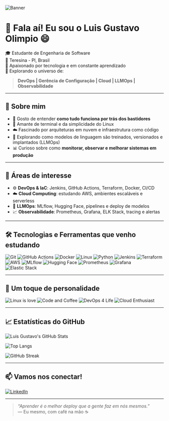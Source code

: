 ![Banner](https://capsule-render.vercel.app/api?type=waving&color=gradient&height=200&section=header&text=Luis%20Gustavo%20Olimpio&fontSize=30&fontAlignY=40)

# 👋 Fala aí! Eu sou o Luis Gustavo Olimpio 😄

🎓 Estudante de Engenharia de Software  
📍 Teresina - PI, Brasil  
🧠 Apaixonado por tecnologia e em constante aprendizado  
🚀 Explorando o universo de:

> **DevOps | Gerência de Configuração | Cloud | LLMOps | Observabilidade**

---

## 🧠 Sobre mim

- 🧩 Gosto de entender **como tudo funciona por trás dos bastidores**
- 🐧 Amante de terminal e da simplicidade do Linux
- ☁️ Fascinado por arquiteturas em nuvem e infraestrutura como código
- 🔭 Explorando como modelos de linguagem são treinados, versionados e implantados (LLMOps)
- 📊 Curioso sobre como **monitorar, observar e melhorar sistemas em produção**

---

## 💼 Áreas de interesse

- ⚙️ **DevOps & IaC**: Jenkins, GitHub Actions, Terraform, Docker, CI/CD  
- ☁️ **Cloud Computing**: estudando AWS, ambientes escaláveis e serverless  
- 🤖 **LLMOps**: MLflow, Hugging Face, pipelines e deploy de modelos  
- 📈 **Observabilidade**: Prometheus, Grafana, ELK Stack, tracing e alertas

---

## 🛠️ Tecnologias e Ferramentas que venho estudando

![Git](https://img.shields.io/badge/-Git-black?style=flat-square&logo=git)
![GitHub Actions](https://img.shields.io/badge/-GitHub%20Actions-black?style=flat-square&logo=github-actions)
![Docker](https://img.shields.io/badge/-Docker-black?style=flat-square&logo=docker)
![Linux](https://img.shields.io/badge/-Linux-black?style=flat-square&logo=linux)
![Python](https://img.shields.io/badge/-Python-black?style=flat-square&logo=python)
![Jenkins](https://img.shields.io/badge/-Jenkins-black?style=flat-square&logo=jenkins)
![Terraform](https://img.shields.io/badge/-Terraform-black?style=flat-square&logo=terraform)
![AWS](https://img.shields.io/badge/-AWS-black?style=flat-square&logo=amazon-aws)
![MLflow](https://img.shields.io/badge/-MLflow-black?style=flat-square&logo=mlflow)
![Hugging Face](https://img.shields.io/badge/-HuggingFace-black?style=flat-square&logo=huggingface)
![Prometheus](https://img.shields.io/badge/-Prometheus-black?style=flat-square&logo=prometheus)
![Grafana](https://img.shields.io/badge/-Grafana-black?style=flat-square&logo=grafana)
![Elastic Stack](https://img.shields.io/badge/-ELK-black?style=flat-square&logo=elastic)

---

## 🧩 Um toque de personalidade

![Linux is love](https://img.shields.io/badge/Linux-Is%20Love-black?style=for-the-badge&logo=linux)
![Code and Coffee](https://img.shields.io/badge/☕-Code%20%26%20Caffeine-black?style=for-the-badge)
![DevOps 4 Life](https://img.shields.io/badge/DevOps-4%20Life-0f0?style=for-the-badge&logo=githubactions)
![Cloud Enthusiast](https://img.shields.io/badge/Cloud-Enthusiast-blue?style=for-the-badge&logo=amazonaws)

---

## 📈 Estatísticas do GitHub

![Luis Gustavo's GitHub Stats](https://github-readme-stats.vercel.app/api?username=luisg0c&show_icons=true&theme=tokyonight)

![Top Langs](https://github-readme-stats.vercel.app/api/top-langs/?username=luisg0c&layout=compact&theme=tokyonight)

![GitHub Streak](https://github-readme-streak-stats.herokuapp.com?user=luisg0c&theme=tokyonight)

---

## 📫 Vamos nos conectar!

[![LinkedIn](https://img.shields.io/badge/-LinkedIn-blue?style=flat-square&logo=linkedin)](https://linkedin.com/in/seu-usuario-aqui)
<!-- Substitua acima quando quiser divulgar -->

---

> _“Aprender é o melhor deploy que a gente faz em nós mesmos.”_  
> — Eu mesmo, com café na mão ☕
